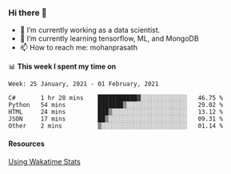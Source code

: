 ### Hi there 👋

- 🔭 I’m currently working as a data scientist.
- 🌱 I’m currently learning tensorflow, ML, and MongoDB
- 📫 How to reach me: mohanprasath

📊 **This week I spent my time on**
<!--START_SECTION:waka-->
```text
Week: 25 January, 2021 - 01 February, 2021

C#       1 hr 28 mins    ███████████▓░░░░░░░░░░░░░   46.75 % 
Python   54 mins         ███████▒░░░░░░░░░░░░░░░░░   29.02 % 
HTML     24 mins         ███▒░░░░░░░░░░░░░░░░░░░░░   13.12 % 
JSON     17 mins         ██▒░░░░░░░░░░░░░░░░░░░░░░   09.31 % 
Other    2 mins          ▒░░░░░░░░░░░░░░░░░░░░░░░░   01.14 % 
```
<!--END_SECTION:waka-->

#### Resources
[Using Wakatime Stats](https://github.com/marketplace/actions/waka-readme)
